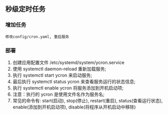 ## 秒级定时任务


### 增加任务

    修改config/cron.yaml, 重启服务

### 部署

1. 创建应用配置文件 /etc/systemd/system/ycron.service
2. 使用 systemctl daemon-reload 重新加载服务;
3. 执行 systemctl start ycron 来启动服务;
4. 最后执行 systemctl status ycron 来查看服务运行的状态信息;
5. 执行 systemctl enable ycron 将服务添加到开机启动项;
6. 注意：执行的 ycron 是使用文件名作为服务名;
7. 常见的命令有: start(启动), stop(停止), restart(重启), status(查看运行状态), enable(添加到开机启动项), disable(将程序从开机启动中移除)
